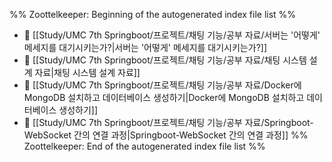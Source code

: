 %% Zoottelkeeper: Beginning of the autogenerated index file list  %%
- 📄 [[Study/UMC 7th Springboot/프로젝트/채팅 기능/공부 자료/서버는 '어떻게' 메세지를 대기시키는가?|서버는 '어떻게' 메세지를 대기시키는가?]]
- 📄 [[Study/UMC 7th Springboot/프로젝트/채팅 기능/공부 자료/채팅 시스템 설계 자료|채팅 시스템 설계 자료]]
- 📄 [[Study/UMC 7th Springboot/프로젝트/채팅 기능/공부 자료/Docker에 MongoDB 설치하고 데이터베이스 생성하기|Docker에 MongoDB 설치하고 데이터베이스 생성하기]]
- 📄 [[Study/UMC 7th Springboot/프로젝트/채팅 기능/공부 자료/Springboot-WebSocket 간의 연결 과정|Springboot-WebSocket 간의 연결 과정]]
%% Zoottelkeeper: End of the autogenerated index file list  %%
